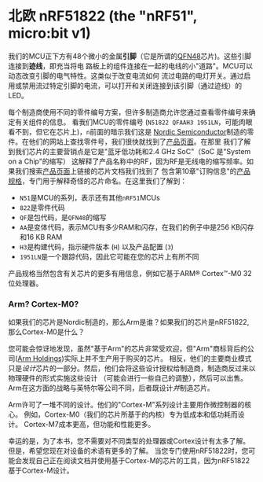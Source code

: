 # 北欧 nRF51822 (the "nRF51", micro:bit v1)

我们的MCU正下方有48个微小的金属**引脚**（它是所谓的[QFN48]芯片)。这些引脚连接到**迹线**，即充当将电
路板上的组件连接在一起的电线的小"道路"。MCU可以动态改变引脚的电气特性。这类似于改变电流如何
流过电路的电灯开关。通过启用或禁用流过特定引脚的电流，可以打开和关闭连接到该引脚（通过迹线）的LED。

每个制造商使用不同的零件编号方案，但许多制造商允许您通过查看零件编号来确定有关组件的信息。
看我们MCU的零件编号 (`N51822 QFAAH3 1951LN`，可能肉眼看不到，但它在芯片上)，`n`前面的暗示我们这是
[Nordic Semiconductor]制造的零件。在他们的网站上查找零件号，我们很快就找到了[产品页面]。在那里
我们了解到我们芯片的主要营销点是它是"蓝牙低功耗和2.4 GHz SoC"（SoC 是"System on a Chip"的缩写）
这解释了产品名称中的RF，因为RF是无线电的缩写频率。如果我们搜索[产品页面]上链接的芯片文档我们找到了
包含第10章"订购信息"的[产品规格]，专门用于解释奇怪的芯片命名。在这里我们了解到：

[QFN48]: https://en.wikipedia.org/wiki/Flat_no-leads_package
[Nordic Semiconductor]: https://www.nordicsemi.com/
[产品页面]: https://www.nordicsemi.com/products/nrf51822
[产品规格]: https://infocenter.nordicsemi.com/pdf/nRF51822_PS_v3.3.pdf

- `N51`是MCU的系列，表示还有其他`nRF51`MCUs
- `822`是零件代码
- `QF`是包代码，是`QFN48`的缩写
- `AA`是变体代码，表示MCU有多少RAM和闪存，在我们的例子中是256 KB闪存和16 KB RAM
- `H3`是构建代码，指示硬件版本 (`H`) 以及产品配置 (`3`)
- `1951LN`是一个跟踪代码，因此它可能在您的芯片上有所不同

产品规格当然包含有关芯片的更多有用信息，例如它基于ARM® Cortex™-M0 32位处理器。

### Arm? Cortex-M0?

如果我们的芯片是Nordic制造的，那么Arm是谁？如果我们的芯片是nRF51822, 那么Cortex-M0是什么？

您可能会惊讶地发现，虽然"基于Arm"的芯片非常受欢迎，但"Arm"商标背后的公司([Arm Holdings])实际上并不生产用于购买的芯片。
相反，他们的主要商业模式只是*设计*芯片的一部分。然后，他们会将这些设计授权给制造商，制造商反过来以物理硬件的形式实施这些设计
（可能会进行一些自己的调整），然后可以出售。Arm在这方面的战略与英特尔等公司不同，后者既设计*并*制造芯片。

Arm许可了一堆不同的设计。他们的"Cortex-M"系列设计主要用作微控制器的核心。
例如，Cortex-M0（我们的芯片所基于的内核）专为低成本和低功耗而设计。 
Cortex-M7成本更高，但功能和性能更多。

幸运的是，为了本书，您不需要对不同类型的处理器或Cortex设计有太多了解。但是，希望您现在对设备的术语有更多的了解。
当您专门使用nRF51822时，您可能会发现自己正在阅读文档并使用基于Cortex-M的芯片的工具，因为nRF51822基于Cortex-M设计。

[Arm Holdings]: https://www.arm.com/
